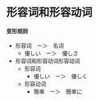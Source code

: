 # 形容词和形容动词
#### 变形规则
- 形容词　ー＞　名词
    - 優しい　ー＞　優しさ
- 形容词和形容动词形容动词
    - 形容词
        - 優しい　ー＞　優しく
    - 形容动词
        - 簡単　ー＞　簡単に